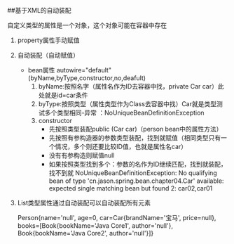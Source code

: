 ##基于XML的自动装配

自定义类型的属性是一个对象，这个对象可能在容器中存在
1. property属性手动赋值
2. 自动装配（自动赋值）
    * bean属性 autowire="default" (byName,byType,constructor,no,deafult)
      1. byName:按照名字（属性名作为ID去容器中找，private Car car）此处就是id=car条件
      2. byType:按照类型（属性类型作为Class去容器中找）Car就是类型测试多个类型相同-异常 ：NoUniqueBeanDefinitionException
      3. constructor 
         * 先按照类型装配public (Car car)（person bean中的属性方法）
         * 先按照有参构造器的参数类型装配，找到就赋值（相同类型只有一个情况，多个则还要比较ID值，也就是属性名car）
         * 没有有参构造则赋值null
         * 如果按照类型找到多个：参数的名作为ID继续匹配，找到就装配，找不到就
       NoUniqueBeanDefinitionException: No qualifying bean of type 'cn.jason.spring.bean.chapter04.Car' available: expected single matching bean but found 2: car02,car01



3. List类型属性通过自动装配可以自动装配所有元素
   
   Person{name='null', age=0, car=Car{brandName='宝马', price=null}, books=[Book{bookName='Java Core1', author='null'}, Book{bookName='Java Core2', author='null'}]}